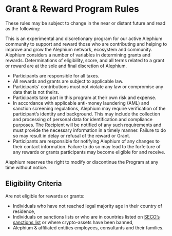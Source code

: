# Grant & Reward Program Rules
These rules may be subject to change in the near or distant future and read as the following:

This is an experimental and discretionary program for our active Alephium community to support and reward those who are contributing and helping to improve and grow the Alephium network, ecosystem and community. 
Alephium considers a number of variables in determining grants and rewards. Determinations of eligibility, score, and all terms related to a grant or reward are at the sole and final discretion of Alephium.

- Participants are responsible for all taxes. 
- All rewards and grants are subject to applicable law. 
- Participants' contributions must not violate any law or compromise any data that is not theirs.
- Participants take part in this program at their own risk and expense. 
- In accordance with applicable anti-money laundering (AML) and sanction screening regulations, Alephium may require verification of the participant’s identity and background. This may include the collection and processing of personal data for identification and compliance purposes. The Recipient will be notified of any such requirements and must provide the necessary information in a timely manner. Failure to do so may result in delay or refusal of the reward or Grant.
- Participants are responsible for notifying Alephium of any changes to their contact information. Failure to do so may lead to the forfeiture of any rewards or grants participants may become eligible for and receive.

Alephium reserves the right to modify or discontinue the Program at any time without notice.

## Eligibility Criteria
Are not eligible for rewards or grants:
- Individuals who have not reached legal majority age in their country of residence, 
- Individuals on sanctions lists or who are in countries listed on [SECO’s sanctions list](https://www.seco.admin.ch/seco/fr/home/Aussenwirtschaftspolitik_Wirtschaftliche_Zusammenarbeit/Wirtschaftsbeziehungen/exportkontrollen-und-sanktionen/sanktionen-embargos/sanktionsmassnahmen.html) or where crypto-assets have been banned, 
- Alephium & affiliated entities employees, consultants and their families.
